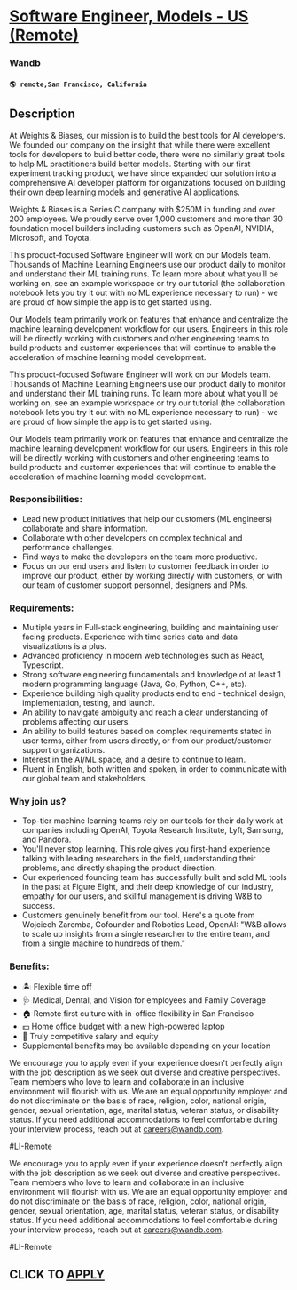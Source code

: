 # [Software Engineer, Models - US (Remote)](https://www.remotewlb.com/apply/software-engineer-models-us-remote)  
### Wandb  
#### `🌎 remote,San Francisco, California`  

## Description

At Weights & Biases, our mission is to build the best tools for AI developers. We founded our company on the insight that while there were excellent tools for developers to build better code, there were no similarly great tools to help ML practitioners build better models. Starting with our first experiment tracking product, we have since expanded our solution into a comprehensive AI developer platform for organizations focused on building their own deep learning models and generative AI applications.

  

Weights & Biases is a Series C company with $250M in funding and over 200 employees. We proudly serve over 1,000 customers and more than 30 foundation model builders including customers such as OpenAI, NVIDIA, Microsoft, and Toyota.

  

This product-focused Software Engineer will work on our Models team. Thousands of Machine Learning Engineers use our product daily to monitor and understand their ML training runs. To learn more about what you’ll be working on, see an example workspace or try our tutorial (the collaboration notebook lets you try it out with no ML experience necessary to run) - we are proud of how simple the app is to get started using.

  

Our Models team primarily work on features that enhance and centralize the machine learning development workflow for our users. Engineers in this role will be directly working with customers and other engineering teams to build products and customer experiences that will continue to enable the acceleration of machine learning model development.

  

This product-focused Software Engineer will work on our Models team. Thousands of Machine Learning Engineers use our product daily to monitor and understand their ML training runs. To learn more about what you’ll be working on, see an example workspace or try our tutorial (the collaboration notebook lets you try it out with no ML experience necessary to run) - we are proud of how simple the app is to get started using.

  

Our Models team primarily work on features that enhance and centralize the machine learning development workflow for our users. Engineers in this role will be directly working with customers and other engineering teams to build products and customer experiences that will continue to enable the acceleration of machine learning model development.

  

### Responsibilities:

* Lead new product initiatives that help our customers (ML engineers) collaborate and share information.
* Collaborate with other developers on complex technical and performance challenges.
* Find ways to make the developers on the team more productive.
* Focus on our end users and listen to customer feedback in order to improve our product, either by working directly with customers, or with our team of customer support personnel, designers and PMs.

  

### Requirements:

* Multiple years in Full-stack engineering, building and maintaining user facing products. Experience with time series data and data visualizations is a plus.
* Advanced proficiency in modern web technologies such as React, Typescript.
* Strong software engineering fundamentals and knowledge of at least 1 modern programming language (Java, Go, Python, C++, etc).
* Experience building high quality products end to end - technical design, implementation, testing, and launch.
* An ability to navigate ambiguity and reach a clear understanding of problems affecting our users.
* An ability to build features based on complex requirements stated in user terms, either from users directly, or from our product/customer support organizations.
* Interest in the AI/ML space, and a desire to continue to learn.
* Fluent in English, both written and spoken, in order to communicate with our global team and stakeholders. 

  

### Why join us?

* Top-tier machine learning teams rely on our tools for their daily work at companies including OpenAI, Toyota Research Institute, Lyft, Samsung, and Pandora.
* You'll never stop learning. This role gives you first-hand experience talking with leading researchers in the field, understanding their problems, and directly shaping the product direction.
* Our experienced founding team has successfully built and sold ML tools in the past at Figure Eight, and their deep knowledge of our industry, empathy for our users, and skillful management is driving W&B to success.
* Customers genuinely benefit from our tool. Here's a quote from Wojciech Zaremba, Cofounder and Robotics Lead, OpenAI: "W&B allows to scale up insights from a single researcher to the entire team, and from a single machine to hundreds of them."

  

### Benefits:

* 🏝️ Flexible time off 
* 🩺 Medical, Dental, and Vision for employees and Family Coverage
* 🏠 Remote first culture with in-office flexibility in San Francisco
* 💵 Home office budget with a new high-powered laptop
* 🥇 Truly competitive salary and equity
* Supplemental benefits may be available depending on your location 

  

We encourage you to apply even if your experience doesn't perfectly align with the job description as we seek out diverse and creative perspectives. Team members who love to learn and collaborate in an inclusive environment will flourish with us. We are an equal opportunity employer and do not discriminate on the basis of race, religion, color, national origin, gender, sexual orientation, age, marital status, veteran status, or disability status. If you need additional accommodations to feel comfortable during your interview process, reach out at careers@wandb.com.

  

#LI-Remote

  

We encourage you to apply even if your experience doesn't perfectly align with the job description as we seek out diverse and creative perspectives. Team members who love to learn and collaborate in an inclusive environment will flourish with us. We are an equal opportunity employer and do not discriminate on the basis of race, religion, color, national origin, gender, sexual orientation, age, marital status, veteran status, or disability status. If you need additional accommodations to feel comfortable during your interview process, reach out at careers@wandb.com.

  

#LI-Remote

  
## CLICK TO [APPLY](https://www.remotewlb.com/apply/software-engineer-models-us-remote)

